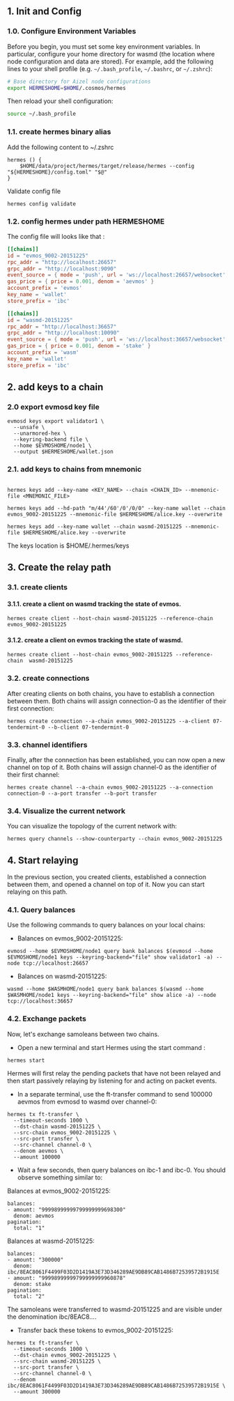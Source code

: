 ## 1. Init and Config

### 1.0. Configure Environment Variables

Before you begin, you must set some key environment variables. In particular, configure your home directory for wasmd (the location where node configuration and data are stored). For example, add the following lines to your shell profile (e.g. `~/.bash_profile`, `~/.bashrc`, or `~/.zshrc`):

```bash
# Base directory for Aizel node configurations
export HERMESHOME=$HOME/.cosmos/hermes

```

Then reload your shell configuration:

```bash
source ~/.bash_profile
```

### 1.1. create hermes binary alias
Add the following content to ~/.zshrc

```shell
hermes () {
	$HOME/data/project/hermes/target/release/hermes --config "${HERMESHOME}/config.toml" "$@"
}
```

Validate config file 

```shell
hermes config validate
```

### 1.2. config hermes under path HERMESHOME

The config file will looks like that :

```toml
[[chains]]
id = "evmos_9002-20151225"
rpc_addr = "http://localhost:26657"
grpc_addr = "http://localhost:9090"
event_source = { mode = 'push', url = 'ws://localhost:26657/websocket', batch_delay = '200ms' }
gas_price = { price = 0.001, denom = 'aevmos' }
account_prefix = 'evmos'
key_name = 'wallet'
store_prefix = 'ibc'

[[chains]]
id = "wasmd-20151225"
rpc_addr = "http://localhost:36657"
grpc_addr = "http://localhost:10090"
event_source = { mode = 'push', url = 'ws://localhost:36657/websocket', batch_delay = '200ms' }
gas_price = { price = 0.001, denom = 'stake' }
account_prefix = 'wasm'
key_name = 'wallet'
store_prefix = 'ibc'
```

## 2. add keys to a chain

### 2.0 export evmosd key file 

```shell
evmosd keys export validator1 \
  --unsafe \
  --unarmored-hex \
  --keyring-backend file \
  --home $EVMOSHOME/node1 \
  --output $HERMESHOME/wallet.json

```

### 2.1. add keys to chains from mnemonic

```shell

hermes keys add --key-name <KEY_NAME> --chain <CHAIN_ID> --mnemonic-file <MNEMONIC_FILE>

hermes keys add --hd-path "m/44'/60'/0'/0/0" --key-name wallet --chain evmos_9002-20151225 --mnemonic-file $HERMESHOME/alice.key --overwrite

hermes keys add --key-name wallet --chain wasmd-20151225 --mnemonic-file $HERMESHOME/alice.key --overwrite

```
The keys location is $HOME/.hermes/keys

## 3. Create the relay path

### 3.1. create clients

#### 3.1.1. create a client on wasmd tracking the state of evmos.

```shell
hermes create client --host-chain wasmd-20151225 --reference-chain evmos_9002-20151225
```

#### 3.1.2. create a client on evmos tracking the state of wasmd.

```shell
hermes create client --host-chain evmos_9002-20151225 --reference-chain  wasmd-20151225

```

### 3.2. create connections

After creating clients on both chains, you have to establish a connection between them. 
Both chains will assign connection-0 as the identifier of their first connection:

```shell
hermes create connection --a-chain evmos_9002-20151225 --a-client 07-tendermint-0 --b-client 07-tendermint-0

```

### 3.3. channel identifiers

Finally, after the connection has been established, you can now open a new channel on top of it. 
Both chains will assign channel-0 as the identifier of their first channel:

```shell
hermes create channel --a-chain evmos_9002-20151225 --a-connection connection-0 --a-port transfer --b-port transfer

```

### 3.4. Visualize the current network

You can visualize the topology of the current network with:

```shell
hermes query channels --show-counterparty --chain evmos_9002-20151225

```
## 4. Start relaying

In the previous section, you created clients, established a connection between them, and opened a channel on top of it. 
Now you can start relaying on this path.

### 4.1. Query balances

Use the following commands to query balances on your local chains:

* Balances on evmos_9002-20151225:

```shell
evmosd --home $EVMOSHOME/node1 query bank balances $(evmosd --home $EVMOSHOME/node1 keys --keyring-backend="file" show validator1 -a) --node tcp://localhost:26657

```

* Balances on wasmd-20151225:

```shell
wasmd --home $WASMHOME/node1 query bank balances $(wasmd --home $WASMHOME/node1 keys --keyring-backend="file" show alice -a) --node tcp://localhost:36657

```

### 4.2. Exchange packets
Now, let's exchange samoleans between two chains.

* Open a new terminal and start Hermes using the start command :
```shell
hermes start

```
Hermes will first relay the pending packets that have not been relayed and then start passively relaying by listening for and acting on packet events.

* In a separate terminal, use the ft-transfer command to send 100000 aevmos from evmosd to wasmd over channel-0:
```shell
hermes tx ft-transfer \
  --timeout-seconds 1000 \
  --dst-chain wasmd-20151225 \
  --src-chain evmos_9002-20151225 \
  --src-port transfer \
  --src-channel channel-0 \
  --denom aevmos \
  --amount 100000

```

* Wait a few seconds, then query balances on ibc-1 and ibc-0. You should observe something similar to:

Balances at evmos_9002-20151225:
```shell
balances:
- amount: "99998999999799999999698300"
  denom: aevmos
pagination:
  total: "1"

```
Balances at wasmd-20151225:
```shell
balances:
- amount: "300000"
  denom: ibc/8EAC8061F4499F03D2D1419A3E73D346289AE9DB89CAB1486B72539572B1915E
- amount: "99998999999799999999960878"
  denom: stake
pagination:
  total: "2"
```
The samoleans were transferred to wasmd-20151225 and are visible under the denomination ibc/8EAC8.... 

* Transfer back these tokens to evmos_9002-20151225:
```shell
hermes tx ft-transfer \
  --timeout-seconds 1000 \
  --dst-chain evmos_9002-20151225 \
  --src-chain wasmd-20151225 \
  --src-port transfer \
  --src-channel channel-0 \
  --denom ibc/8EAC8061F4499F03D2D1419A3E73D346289AE9DB89CAB1486B72539572B1915E \
  --amount 300000

```
